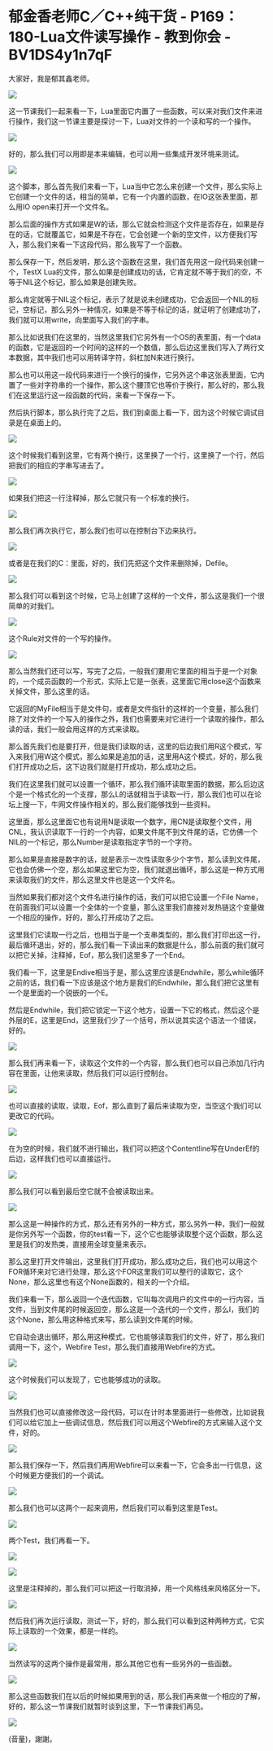 # 郁金香老师C／C++纯干货 - P169：180-Lua文件读写操作 - 教到你会 - BV1DS4y1n7qF

大家好，我是郁其鑫老师。

![](img/7cec48798f8140f1c1fa8bfb6c4b5515_1.png)

这一节课我们一起来看一下，Lua里面它内置了一些函数，可以来对我们文件来进行操作，我们这一节课主要是探讨一下，Lua对文件的一个读和写的一个操作。



![](img/7cec48798f8140f1c1fa8bfb6c4b5515_3.png)

好的，那么我们可以用即是本来编辑，也可以用一些集成开发环境来测试。

![](img/7cec48798f8140f1c1fa8bfb6c4b5515_5.png)

这个脚本，那么首先我们来看一下，Lua当中它怎么来创建一个文件，那么实际上它创建一个文件的话，相当的简单，它有一个内置的函数，在IO这张表里面，那么用IO open来打开一个文件名。

那么后面的操作方式如果是W的话，那么它就会检测这个文件是否存在，如果是存在的话，它就覆盖它，如果是不存在，它会创建一个新的空文件，以方便我们写入，那么我们来看一下这段代码，那么我写了一个函数。

那么保存一下，然后发明，那么这个函数在这里，我们首先用这一段代码来创建一个，TestX Lua的文件，那么如果是创建成功的话，它肯定就不等于我们的空，不等于NIL这个标记，那么如果是创建失败。

那么肯定就等于NIL这个标记，表示了就是说未创建成功，它会返回一个NIL的标记，空标记，那么另外一种情况，如果是不等于标记的话，就证明了创建成功了，我们就可以用write，向里面写入我们的字串。

那么比如说我们在这里的，当然这里我们它另外有一个OS的表里面，有一个data的函数，它是返回的一个时间的这样的一个数值，那么后边这里我们写入了两行文本数据，其中我们也可以用转译字符，斜杠加N来进行换行。

那么也可以用这一段代码来进行一个换行的操作，它另外这个串这张表里面，它内置了一些对字符串的一个操作，那么这个腰顶它也等价于换行，那么好的，那么我们在这里运行这一段函数的代码，来看一下保存一下。

然后执行脚本，那么执行完了之后，我们到桌面上看一下，因为这个时候它调试目录是在桌面上的。

![](img/7cec48798f8140f1c1fa8bfb6c4b5515_7.png)

这个时候我们看到这里，它有两个换行，这里换了一个行，这里换了一个行，然后把我们的相应的字串写进去了。

![](img/7cec48798f8140f1c1fa8bfb6c4b5515_9.png)

如果我们把这一行注释掉，那么它就只有一个标准的换行。

![](img/7cec48798f8140f1c1fa8bfb6c4b5515_11.png)

那么我们再次执行它，那么我们也可以在控制台下边来执行。

![](img/7cec48798f8140f1c1fa8bfb6c4b5515_13.png)

或者是在我们的C：里面，好的，我们先把这个文件来删除掉，Defile。

![](img/7cec48798f8140f1c1fa8bfb6c4b5515_15.png)

那么我们可以看到这个时候，它马上创建了这样的一个文件，那么这是我们一个很简单的对我们。

![](img/7cec48798f8140f1c1fa8bfb6c4b5515_17.png)

这个Rule对文件的一个写的操作。

![](img/7cec48798f8140f1c1fa8bfb6c4b5515_19.png)

那么当然我们还可以写，写完了之后，一般我们要用它里面的相当于是一个对象的，一个成员函数的一个形式，实际上它是一张表，这里面它用close这个函数来关掉文件，那么这里的话。

它返回的MyFile相当于是文件句，或者是文件指针的这样的一个变量，那么我们除了对文件的一个写入的操作之外，我们也需要来对它进行一个读取的操作，那么读的话，我们一般会用这样的方式来读取。

那么首先我们也是要打开，但是我们读取的话，这里的后边我们用R这个模式，写入来我们用W这个模式，那么如果是追加的话，这里用A这个模式，好的，那么我们打开成功之后，这下边我们就是打开成功，那么成功之后。

我们在这里我们就可以设置一个循环，那么我们循环读取里面的数据，那么后边这个是一个格式化的一个支撑，那么L的话就相当于读取一行，那么我们也可以在论坛上搜一下，牛网文件操作相关的，那么我们能够找到一些资料。

这里面，那么这里面它也有说用N是读取一个数字，用CN是读取整个文件，用CNL，我认识读取下一行的一个内容，如果文件尾不到文件尾的话，它仿佛一个NIL的一个标记，那么Number是读取指定字节的一个字符。

那么如果是直接是数字的话，就是表示一次性读取多少个字节，那么读到文件尾，它也会仿佛一个空，那么如果这里它为空，我们就退出循环，那么这是一种方式用来读取我们的文件，那么这里文件也是这一个文件名。

当然如果我们都对这个文件名进行操作的话，我们可以把它设置一个File Name，在前面我们可以设置一个全体的一个变量，那么这里我们直接对发热链这个变量做一个相应的操作，好的，那么打开成功了之后。

这里我们它读取一行之后，也相当于是一个支串类型的，那么我们打印出这一行，最后循环退出，好的，那么我们看一下读出来的数据是什么，那么前面的我们就可以把它关掉，注释掉，Eof，那么我们这里多了一个End。

我们看一下，这里是Endive相当于是，那么这里应该是Endwhile，那么while循环之前的话，我们看一下应该是这个地方是我们的Endwhile，那么我们把它这里有一个是里面的一个锐嵌的一个E。

然后是Endwhile，我们把它锁定一下这个地方，设置一下它的格式，然后这个是外层的E，这里是End，这里我们少了一个括号，所以说其实这个语法一个错误，好的。



![](img/7cec48798f8140f1c1fa8bfb6c4b5515_21.png)

那么我们再来看一下，读取这个文件的一个内容，那么我们也可以自己添加几行内容在里面，让他来读取，然后我们可以运行控制台。



![](img/7cec48798f8140f1c1fa8bfb6c4b5515_23.png)

也可以直接的读取，读取，Eof，那么直到了最后来读取为空，当空这个我们可以更改它的代码。

![](img/7cec48798f8140f1c1fa8bfb6c4b5515_25.png)

在为空的时候，我们就不进行输出，我们可以把这个Contentline写在UnderEf的后边，这样我们也可以直接运行。



![](img/7cec48798f8140f1c1fa8bfb6c4b5515_27.png)

那么我们可以看到最后空它就不会被读取出来。

![](img/7cec48798f8140f1c1fa8bfb6c4b5515_29.png)

那么这是一种操作的方式，那么还有另外的一种方式，那么另外一种，我们一般就是你另外写一个函数，你的test看一下，这个它也能够读取整个这个函数，那么这里是我们的发热类，直接用全球变量来表示。

那么这里打开文件输出，这里我们打开成功，那么成功之后，我们也可以用这个FOR循环来对它进行处理，那么这个FOR这里我们可以整行的读取它，这个None，那么这里也有这个None函数的，相关的一个介绍。

我们来看一下，那么返回一个迭代函数，它叫每次调用户的文件中的一行内容，当文件，当到文件尾的时候返回空，那么这是一个迭代的一个文件，那么I，我们的这个None，那么用这种格式来写，那么读到文件尾的时候。

它自动会退出循环，那么用这种模式，它也能够读取我们的文件，好了，那么我们调用一下，这个，Webfire Test，那么我们直接用Webfire的方式。



![](img/7cec48798f8140f1c1fa8bfb6c4b5515_31.png)

这个时候我们可以发现了，它也能够成功的读取。

![](img/7cec48798f8140f1c1fa8bfb6c4b5515_33.png)

当然我们也可以直接修改这一段代码，可以在计时本里面进行一些修改，比如说我们可以给它加上一些调试信息，然后我们可以用这个Webfire的方式来输入这个文件，好的。



![](img/7cec48798f8140f1c1fa8bfb6c4b5515_35.png)

那么我们保存一下，然后我们再用Webfire可以来看一下，它会多出一行信息，这个时候更方便我们的一个调试。



![](img/7cec48798f8140f1c1fa8bfb6c4b5515_37.png)

那么我们也可以这两个一起来调用，然后我们可以看到这里是Test。

![](img/7cec48798f8140f1c1fa8bfb6c4b5515_39.png)

两个Test，我们再看一下。

![](img/7cec48798f8140f1c1fa8bfb6c4b5515_41.png)

![](img/7cec48798f8140f1c1fa8bfb6c4b5515_42.png)

这里是注释掉的，那么我们可以把这一行取消掉，用一个风格线来风格区分一下。

![](img/7cec48798f8140f1c1fa8bfb6c4b5515_44.png)

然后我们再次运行读取，测试一下，好的，那么我们可以看到这种两种方式，它实际上读取的一个效果，都是一样的。



![](img/7cec48798f8140f1c1fa8bfb6c4b5515_46.png)

当然读写的这两个操作是最常用，那么其他它也有一些另外的一些函数。

![](img/7cec48798f8140f1c1fa8bfb6c4b5515_48.png)

那么这些函数我们在以后的时候如果用到的话，那么我们再来做一个相应的了解，好的，那么这一节课我们就暂时谈到这里，下一节课我们再见。



![](img/7cec48798f8140f1c1fa8bfb6c4b5515_50.png)

(音量)，謝謝。